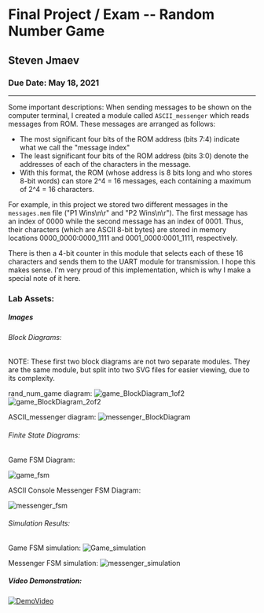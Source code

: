 # Final Project / Exam -- Random Number Game
## Steven Jmaev
### Due Date: May 18, 2021

***

Some important descriptions:
When sending messages to be shown on the computer terminal, I created a module called `ASCII_messenger` which reads messages from ROM. These messages are arranged as follows:
* The most significant four bits of the ROM address (bits 7:4) indicate what we call the "message index"
* The least significant four bits of the ROM address (bits 3:0) denote the addresses of each of the characters in the message. 
* With this format, the ROM (whose address is 8 bits long and who stores 8-bit words) can store 2^4 = 16 messages, each containing a maximum of 2^4 = 16 characters.

For example, in this project we stored two different messages in the `messages.mem` file ("P1 Wins\n\r" and "P2 Wins\n\r").
The first message has an index of 0000 while the second message has an index of 0001. Thus, their characters (which are ASCII 8-bit bytes) are stored in memory locations 0000_0000:0000_1111 and 0001_0000:0001_1111, respectively.

There is then a 4-bit counter in this module that selects each of these 16 characters and sends them to the UART module for transmission. 
I hope this makes sense. I'm very proud of this implementation, which is why I make a special note of it here.

### Lab Assets:

##### Images
###### Block Diagrams:

NOTE: These first two block diagrams are not two separate modules. They are the same module, but split into two SVG files for easier viewing, due to its complexity.

rand_num_game diagram:
![game_BlockDiagram_1of2](Images/block_diagram_1_of_2.svg)
![game_BlockDiagram_2of2](Images/block_diagram_2_of_2.svg)

ASCII_messenger diagram:
![messenger_BlockDiagram](Images/ASCII_messenger_blockdiagram.svg)


###### Finite State Diagrams:
Game FSM Diagram:

![game_fsm](Images/random_number_game_fsm.svg)

ASCII Console Messenger FSM Diagram:

![messenger_fsm](Images/ASCII_messenger_fsm.svg)


###### Simulation Results:
Game FSM simulation:
![Game_simulation](Images/game_fsm_tb.png)

Messenger FSM simulation:
![messenger_simulation](Images/messenger_tb_simulation.png)


##### Video Demonstration:
[![DemoVideo](Images/VideoThumbnail.png)](https://youtu.be/7WWKBiacgQU)

